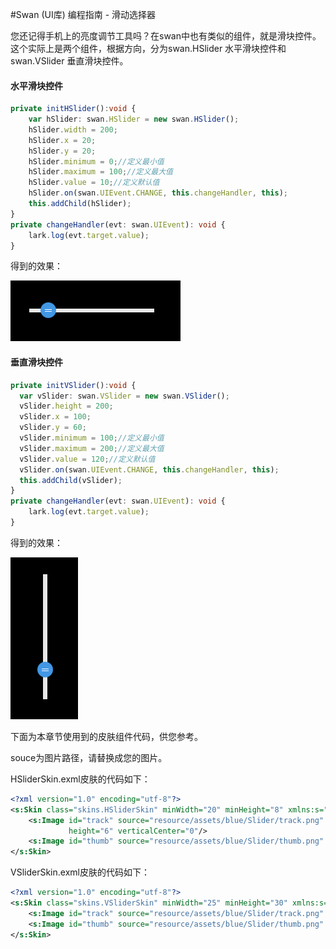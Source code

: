 #Swan (UI库) 编程指南 - 滑动选择器

您还记得手机上的亮度调节工具吗？在swan中也有类似的组件，就是滑块控件。这个实际上是两个组件，根据方向，分为swan.HSlider 水平滑块控件和 swan.VSlider 垂直滑块控件。

#### 水平滑块控件
``` TypeScript
private initHSlider():void {
    var hSlider: swan.HSlider = new swan.HSlider();
    hSlider.width = 200;
    hSlider.x = 20;
    hSlider.y = 20;
    hSlider.minimum = 0;//定义最小值
    hSlider.maximum = 100;//定义最大值
    hSlider.value = 10;//定义默认值
    hSlider.on(swan.UIEvent.CHANGE, this.changeHandler, this);
    this.addChild(hSlider);
}
private changeHandler(evt: swan.UIEvent): void {
    lark.log(evt.target.value);
}
```
得到的效果：

![](./image/7/7_7_1.png)

#### 垂直滑块控件
``` TypeScript
private initVSlider():void {
  var vSlider: swan.VSlider = new swan.VSlider();
  vSlider.height = 200;
  vSlider.x = 100;
  vSlider.y = 60;
  vSlider.minimum = 100;//定义最小值
  vSlider.maximum = 200;//定义最大值
  vSlider.value = 120;//定义默认值
  vSlider.on(swan.UIEvent.CHANGE, this.changeHandler, this);
  this.addChild(vSlider);
}
private changeHandler(evt: swan.UIEvent): void {
    lark.log(evt.target.value);
}
```
得到的效果：

![](./image/7/7_7_2.png)



下面为本章节使用到的皮肤组件代码，供您参考。

souce为图片路径，请替换成您的图片。

HSliderSkin.exml皮肤的代码如下：
``` XML
<?xml version="1.0" encoding="utf-8"?>
<s:Skin class="skins.HSliderSkin" minWidth="20" minHeight="8" xmlns:s="http://ns.egret.com/swan">
    <s:Image id="track" source="resource/assets/blue/Slider/track.png" scale9Grid="1,1,4,4" width="100%"
             height="6" verticalCenter="0"/>
    <s:Image id="thumb" source="resource/assets/blue/Slider/thumb.png" verticalCenter="0"/>
</s:Skin>
```
VSliderSkin.exml皮肤的代码如下：
``` XML
<?xml version="1.0" encoding="utf-8"?>
<s:Skin class="skins.VSliderSkin" minWidth="25" minHeight="30" xmlns:s="http://ns.egret.com/swan">
    <s:Image id="track" source="resource/assets/blue/Slider/track.png" scale9Grid="1,1,4,4" width="7" height="100%" horizontalCenter="0"/>
    <s:Image id="thumb" source="resource/assets/blue/Slider/thumb.png" horizontalCenter="0" />
</s:Skin>
```
